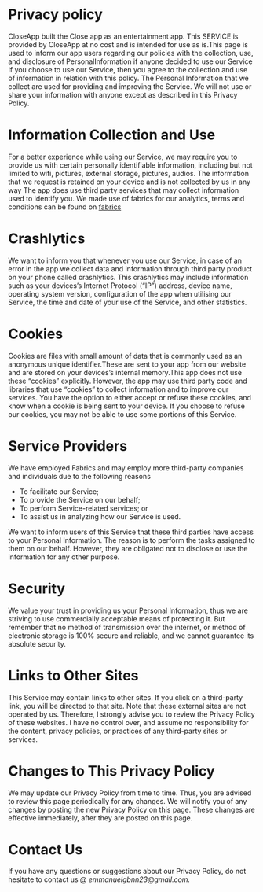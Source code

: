 # Privacy policy
CloseApp built the Close app as an entertainment app. This SERVICE is provided by CloseApp at no cost and is intended
for use as is.This page is used to inform our app users regarding our policies with the collection, use, and disclosure of PersonalInformation if anyone decided to use our Service If you choose to use our Service, then you agree to the collection and use of information in relation with this policy. The Personal Information that we collect are used for providing and improving the Service. We will not use or share your information with anyone except as described in this Privacy Policy.

# Information Collection and Use
For a better experience while using our Service, we may require you to provide us with certain personally identifiable information, including but not limited to wifi, pictures, external storage, pictures, audios. The information that we request is retained on your device and is not collected by us in any way The app does use third party services that may collect information used to identify you. We made use of fabrics for our analytics, terms and conditions can be found on <a href="https://fabric.io/terms">fabrics</a> 

# Crashlytics
We want to inform you that whenever you use our Service, in case of an error in the app we collect data and information through third party product on your phone called crashlytics. This crashlytics may include information such as your devices’s Internet Protocol (“IP”) address, device name, operating system version, configuration of the app when utilising our Service, the time and date of your use of the Service, and other statistics.

# Cookies
Cookies are files with small amount of data that is commonly used as an anonymous unique identifier.These are sent to your app from our website and are stored on your devices’s internal memory.This app does not use these “cookies” explicitly. However, the app may use third party code and libraries that use “cookies” to collect information and to improve our services. You have the option to either accept or refuse these cookies, and know when a cookie is being sent to your device. If you choose to refuse our cookies, you may not be able to use some portions of this Service.

# Service Providers 
We have employed Fabrics and may employ more third-party companies and individuals due to the following reasons
<ul>
    <li>To facilitate our Service;</li>
    <li>To provide the Service on our behalf;</li>
    <li>To perform Service-related services; or</li>
    <li>To assist us in analyzing how our Service is used.</li>
</ul>
<p>We want to inform users of this Service that these third parties have access to your Personal
    Information. The reason is to perform the tasks assigned to them on our behalf. However, they
    are obligated not to disclose or use the information for any other purpose.</p>
    
# Security
<p>We value your trust in providing us your Personal Information, thus we are striving to use
    commercially acceptable means of protecting it. But remember that no method of transmission over
    the internet, or method of electronic storage is 100% secure and reliable, and we cannot
    guarantee its absolute security.</p>
    
# Links to Other Sites
<p>This Service may contain links to other sites. If you click on a third-party link, you will be
    directed to that site. Note that these external sites are not operated by us. Therefore, I
    strongly advise you to review the Privacy Policy of these websites. I have no control over, and
    assume no responsibility for the content, privacy policies, or practices of any third-party
    sites or services.</p>
    
# Changes to This Privacy Policy
<p>We may update our Privacy Policy from time to time. Thus, you are advised to review this page
    periodically for any changes. We will notify you of any changes by posting the new Privacy Policy
    on this page. These changes are effective immediately, after they are posted on this page.</p>

# Contact Us
<p>If you have any questions or suggestions about our Privacy Policy, do not hesitate to contact
us @ <i> emmanuelgbnn23@gmail.com.</i></p>
